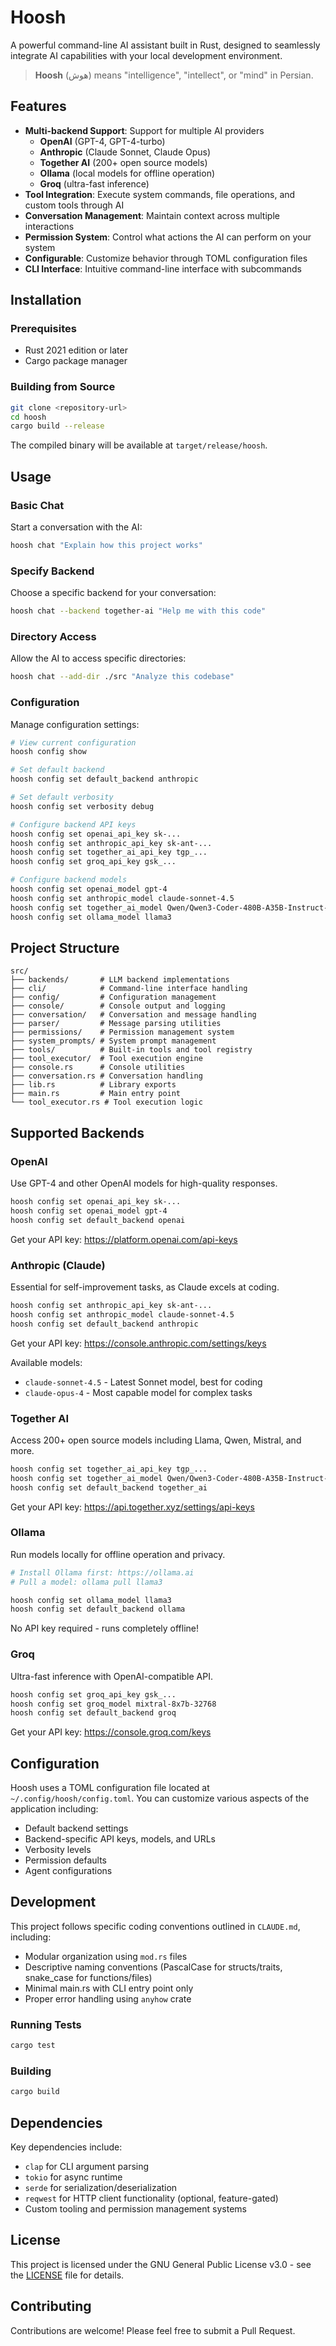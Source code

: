 # Hoosh

A powerful command-line AI assistant built in Rust, designed to seamlessly integrate AI capabilities with your local development environment.

> **Hoosh** (هوش) means "intelligence", "intellect", or "mind" in Persian.

## Features

- **Multi-backend Support**: Support for multiple AI providers
  - **OpenAI** (GPT-4, GPT-4-turbo)
  - **Anthropic** (Claude Sonnet, Claude Opus)
  - **Together AI** (200+ open source models)
  - **Ollama** (local models for offline operation)
  - **Groq** (ultra-fast inference)
- **Tool Integration**: Execute system commands, file operations, and custom tools through AI
- **Conversation Management**: Maintain context across multiple interactions
- **Permission System**: Control what actions the AI can perform on your system
- **Configurable**: Customize behavior through TOML configuration files
- **CLI Interface**: Intuitive command-line interface with subcommands

## Installation

### Prerequisites

- Rust 2021 edition or later
- Cargo package manager

### Building from Source

```bash
git clone <repository-url>
cd hoosh
cargo build --release
```

The compiled binary will be available at `target/release/hoosh`.

## Usage

### Basic Chat

Start a conversation with the AI:

```bash
hoosh chat "Explain how this project works"
```

### Specify Backend

Choose a specific backend for your conversation:

```bash
hoosh chat --backend together-ai "Help me with this code"
```

### Directory Access

Allow the AI to access specific directories:

```bash
hoosh chat --add-dir ./src "Analyze this codebase"
```

### Configuration

Manage configuration settings:

```bash
# View current configuration
hoosh config show

# Set default backend
hoosh config set default_backend anthropic

# Set default verbosity
hoosh config set verbosity debug

# Configure backend API keys
hoosh config set openai_api_key sk-...
hoosh config set anthropic_api_key sk-ant-...
hoosh config set together_ai_api_key tgp_...
hoosh config set groq_api_key gsk_...

# Configure backend models
hoosh config set openai_model gpt-4
hoosh config set anthropic_model claude-sonnet-4.5
hoosh config set together_ai_model Qwen/Qwen3-Coder-480B-A35B-Instruct-FP8
hoosh config set ollama_model llama3
```

## Project Structure

```
src/
├── backends/       # LLM backend implementations
├── cli/            # Command-line interface handling
├── config/         # Configuration management
├── console/        # Console output and logging
├── conversation/   # Conversation and message handling
├── parser/         # Message parsing utilities
├── permissions/    # Permission management system
├── system_prompts/ # System prompt management
├── tools/          # Built-in tools and tool registry
├── tool_executor/  # Tool execution engine
├── console.rs      # Console utilities
├── conversation.rs # Conversation handling
├── lib.rs          # Library exports
├── main.rs         # Main entry point
└── tool_executor.rs # Tool execution logic
```

## Supported Backends

### OpenAI
Use GPT-4 and other OpenAI models for high-quality responses.

```bash
hoosh config set openai_api_key sk-...
hoosh config set openai_model gpt-4
hoosh config set default_backend openai
```

Get your API key: https://platform.openai.com/api-keys

### Anthropic (Claude)
Essential for self-improvement tasks, as Claude excels at coding.

```bash
hoosh config set anthropic_api_key sk-ant-...
hoosh config set anthropic_model claude-sonnet-4.5
hoosh config set default_backend anthropic
```

Get your API key: https://console.anthropic.com/settings/keys

Available models:
- `claude-sonnet-4.5` - Latest Sonnet model, best for coding
- `claude-opus-4` - Most capable model for complex tasks

### Together AI
Access 200+ open source models including Llama, Qwen, Mistral, and more.

```bash
hoosh config set together_ai_api_key tgp_...
hoosh config set together_ai_model Qwen/Qwen3-Coder-480B-A35B-Instruct-FP8
hoosh config set default_backend together_ai
```

Get your API key: https://api.together.xyz/settings/api-keys

### Ollama
Run models locally for offline operation and privacy.

```bash
# Install Ollama first: https://ollama.ai
# Pull a model: ollama pull llama3

hoosh config set ollama_model llama3
hoosh config set default_backend ollama
```

No API key required - runs completely offline!

### Groq
Ultra-fast inference with OpenAI-compatible API.

```bash
hoosh config set groq_api_key gsk_...
hoosh config set groq_model mixtral-8x7b-32768
hoosh config set default_backend groq
```

Get your API key: https://console.groq.com/keys

## Configuration

Hoosh uses a TOML configuration file located at `~/.config/hoosh/config.toml`. You can customize various aspects of the application including:

- Default backend settings
- Backend-specific API keys, models, and URLs
- Verbosity levels
- Permission defaults
- Agent configurations

## Development

This project follows specific coding conventions outlined in `CLAUDE.md`, including:

- Modular organization using `mod.rs` files
- Descriptive naming conventions (PascalCase for structs/traits, snake_case for functions/files)
- Minimal main.rs with CLI entry point only
- Proper error handling using `anyhow` crate

### Running Tests

```bash
cargo test
```

### Building

```bash
cargo build
```

## Dependencies

Key dependencies include:
- `clap` for CLI argument parsing
- `tokio` for async runtime
- `serde` for serialization/deserialization
- `reqwest` for HTTP client functionality (optional, feature-gated)
- Custom tooling and permission management systems

## License

This project is licensed under the GNU General Public License v3.0 - see the [LICENSE](LICENSE) file for details.

## Contributing

Contributions are welcome! Please feel free to submit a Pull Request.